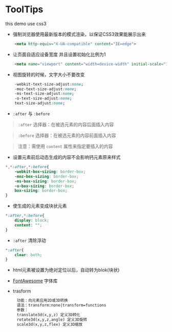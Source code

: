 
# ToolTips
this demo use css3 
* 强制浏览器使用最新版本的模式渲染，以保证CSS3效果能展示出来

``` html
	<meta http-equiv="X-UA-compatible" content="IE=edge">
```

* 让页面自适应设备宽度 并且设置初始化比例为1

``` html
	<meta name="viewport" content="width=device-width" initial-scale="1">

```

* 视图旋转的时候，文字大小不要改变

``` css
	-webkit-text-size-adjust:none;
	-moz-text-size-adjust:none;
	-ms-text-size-adjust:none;
	-o-text-size-adjust:none;
	text-size-adjust:none;
```

* `:after` 与 `:before`

> `:after` 选择器：在被选元素的内容后面插入内容

> `:before` 选择器：在被选元素的内容前面插入内容

>   注意：需使用 `content` 属性来指定要插入的内容

* 设置元素前后动态生成的内容不会影响钙元素原来样式

``` css
*,*:after,*:before{
	-webkit-box-sizing: border-box;
	-moz-box-sizing: border-box;
	-ms-box-sizing: border-box;
	-o-box-sizing: border-box;
	box-sizing: border-box;
}
```

* 使生成的元素变成块状元素

``` css
*:after,*:before{
	display: block;
	content: "";
}
```

* `:after` 清除浮动

``` css
*:after{
	clear: both;
}
```

* html元素被设置为绝对定位以后，自动转为blok(块状)

* [FontAwesome](https://fontawesome.io "FontAwesome") 字体库

* trasform 
``` txt
	 功能：向元素应用2D或3D转换
	 语法：transform:none|transform=functions
	 参数：
	 translate3d(x,y,z) 定义3D转化
	 rotate3d(x,y,z,angle) 定义3D旋转
	 scale3d(x,y,z,flex) 定义3D缩放
```
